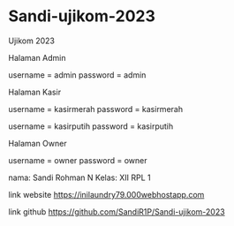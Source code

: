 # Sandi-ujikom-2023
Ujikom 2023

Halaman Admin
>>>>>>>>>>>>>
username = admin
password = admin

Halaman Kasir
>>>>>>>>>>>>>
username = kasirmerah
password = kasirmerah

username = kasirputih
password = kasirputih

Halaman Owner
>>>>>>>>>>>>>
username = owner
password = owner


nama: Sandi Rohman N
Kelas: XII RPL 1


link website 
https://inilaundry79.000webhostapp.com

link github
https://github.com/SandiR1P/Sandi-ujikom-2023
